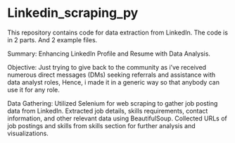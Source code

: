 # Linkedin_scraping_py

This repository contains code for data extraction from LinkedIn.
The code is in 2 parts. 
And 2 example files.

Summary: Enhancing LinkedIn Profile and Resume with Data Analysis.

Objective: 
Just trying to give back to the community as i’ve received numerous direct messages (DMs) seeking referrals and assistance with data analyst roles, 
Hence, i made it in a generic way so that anybody can use it for any role.

Data Gathering:
Utilized Selenium for web scraping to gather job posting data from LinkedIn.
Extracted job details, skills requirements, contact information, and other relevant data using BeautifulSoup.
Collected URLs of job postings and skills from skills section for further analysis and visualizations.
